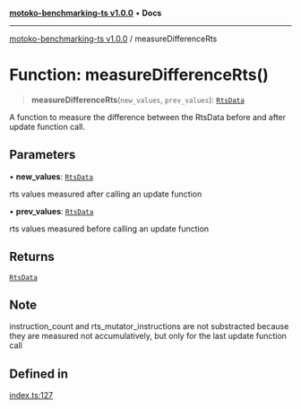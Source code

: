 [**motoko-benchmarking-ts v1.0.0**](../README.md) • **Docs**

***

[motoko-benchmarking-ts v1.0.0](../globals.md) / measureDifferenceRts

# Function: measureDifferenceRts()

> **measureDifferenceRts**(`new_values`, `prev_values`): [`RtsData`](../type-aliases/RtsData.md)

A function to measure the difference between the RtsData before and after update function call.

## Parameters

• **new\_values**: [`RtsData`](../type-aliases/RtsData.md)

rts values measured after calling an update function

• **prev\_values**: [`RtsData`](../type-aliases/RtsData.md)

rts values measured before calling an update function

## Returns

[`RtsData`](../type-aliases/RtsData.md)

## Note

instruction_count and rts_mutator_instructions are not substracted because they are measured not accumulatively, but only for the last update function call

## Defined in

[index.ts:127](https://github.com/ktry1/motoko-benchmarking-ts/blob/358ac8e3b4570fb43e76bccebf75f01c614e08ff/index.ts#L127)
